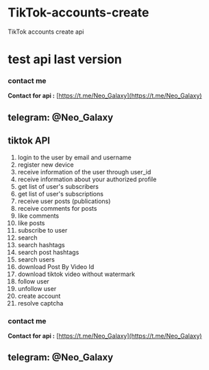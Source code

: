 # TikTok-accounts-create
TikTok accounts create api
# test api last version

### contact me
**Contact for api :** [https://t.me/Neo_Galaxy](https://t.me/Neo_Galaxy)
## telegram: @Neo_Galaxy


## tiktok API
1. login to the user by email and username
2. register new device
3. receive information of the user through user_id
4. receive information about your authorized profile
5. get list of user's subscribers
6. get list of user's subscriptions
7. receive user posts (publications)
8. receive comments for posts
9. like comments
10. like posts
11. subscribe to user
12. search
13. search hashtags
14. search post hashtags
15. search users
16. download Post By Video Id
17. download tiktok video without watermark
18. follow user
19. unfollow user
20. create account
21. resolve captcha

### contact me
**Contact for api :** [https://t.me/Neo_Galaxy](https://t.me/Neo_Galaxy)
## telegram: @Neo_Galaxy
